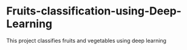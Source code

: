 # Fruits-classification-using-Deep-Learning
This project classifies fruits and vegetables using deep learning
